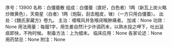 序号：13900
名称：白僵蚕散
组成：白僵蚕（直好，白色者）1两（新瓦上炭火略炒微黄色），天南星（白者）1两（炮裂，刮去粗皮，锉）（一方只用白僵蚕）。
出处：《魏氏家藏方》卷九。
主治：缠喉风并急喉闭喉肿痛者。
加减：None
功效：None
用法用量：每服1字，用生姜自然汁少许调药末，以熟水投之呷下，吐出涎痰即快，不拘时候。
制备方法：上为细末。
临床应用：None
各家论述：None
用药禁忌：None
附注：None

